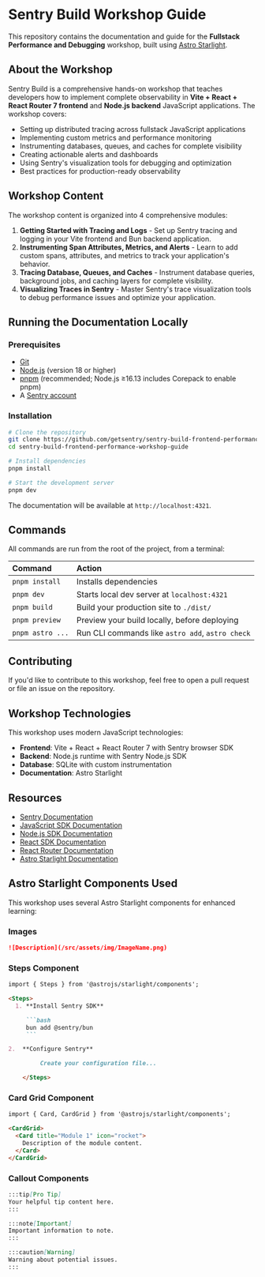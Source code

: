 # Sentry Build Workshop Guide

This repository contains the documentation and guide for the **Fullstack Performance and Debugging** workshop, built using [Astro Starlight](https://starlight.astro.build).

## About the Workshop

Sentry Build is a comprehensive hands-on workshop that teaches developers how to implement complete observability in **Vite + React + React Router 7 frontend** and **Node.js backend** JavaScript applications. The workshop covers:

- Setting up distributed tracing across fullstack JavaScript applications
- Implementing custom metrics and performance monitoring
- Instrumenting databases, queues, and caches for complete visibility
- Creating actionable alerts and dashboards
- Using Sentry's visualization tools for debugging and optimization
- Best practices for production-ready observability

## Workshop Content

The workshop content is organized into 4 comprehensive modules:

1. **Getting Started with Tracing and Logs** - Set up Sentry tracing and logging in your Vite frontend and Bun backend application.
2. **Instrumenting Span Attributes, Metrics, and Alerts** - Learn to add custom spans, attributes, and metrics to track your application's behavior.
3. **Tracing Database, Queues, and Caches** - Instrument database queries, background jobs, and caching layers for complete visibility.
4. **Visualizing Traces in Sentry** - Master Sentry's trace visualization tools to debug performance issues and optimize your application.

## Running the Documentation Locally

### Prerequisites

- [Git](https://git-scm.com/downloads)
- [Node.js](https://nodejs.org/) (version 18 or higher)
- [pnpm](https://pnpm.io/) (recommended; Node.js ≥16.13 includes Corepack to enable pnpm)
- A [Sentry account](https://sentry.io/signup/)

### Installation

```bash
# Clone the repository
git clone https://github.com/getsentry/sentry-build-frontend-performance-workshop-guide
cd sentry-build-frontend-performance-workshop-guide

# Install dependencies
pnpm install

# Start the development server
pnpm dev
```

The documentation will be available at `http://localhost:4321`.

## Commands

All commands are run from the root of the project, from a terminal:

| Command          | Action                                           |
| :--------------- | :----------------------------------------------- |
| `pnpm install`   | Installs dependencies                            |
| `pnpm dev`       | Starts local dev server at `localhost:4321`      |
| `pnpm build`     | Build your production site to `./dist/`          |
| `pnpm preview`   | Preview your build locally, before deploying     |
| `pnpm astro ...` | Run CLI commands like `astro add`, `astro check` |

## Contributing

If you'd like to contribute to this workshop, feel free to open a pull request or file an issue on the repository.

## Workshop Technologies

This workshop uses modern JavaScript technologies:

- **Frontend**: Vite + React + React Router 7 with Sentry browser SDK
- **Backend**: Node.js runtime with Sentry Node.js SDK
- **Database**: SQLite with custom instrumentation
- **Documentation**: Astro Starlight

## Resources

- [Sentry Documentation](https://docs.sentry.io/)
- [JavaScript SDK Documentation](https://docs.sentry.io/platforms/javascript/)
- [Node.js SDK Documentation](https://docs.sentry.io/platforms/javascript/guides/node/)
- [React SDK Documentation](https://docs.sentry.io/platforms/javascript/guides/react/)
- [React Router Documentation](https://reactrouter.com/)
- [Astro Starlight Documentation](https://starlight.astro.build/)

## Astro Starlight Components Used

This workshop uses several Astro Starlight components for enhanced learning:

### Images

```markdown
![Description](/src/assets/img/ImageName.png)
```

### Steps Component

````markdown
import { Steps } from '@astrojs/starlight/components';

<Steps>
  1. **Install Sentry SDK**

     ```bash
     bun add @sentry/bun
     ```

2.  **Configure Sentry**

         Create your configuration file...

    </Steps>
````

### Card Grid Component

```markdown
import { Card, CardGrid } from '@astrojs/starlight/components';

<CardGrid>
  <Card title="Module 1" icon="rocket">
    Description of the module content.
  </Card>
</CardGrid>
```

### Callout Components

```markdown
:::tip[Pro Tip]
Your helpful tip content here.
:::

:::note[Important]
Important information to note.
:::

:::caution[Warning]
Warning about potential issues.
:::
```
